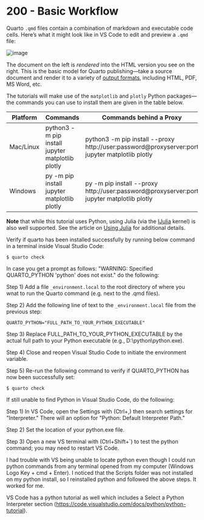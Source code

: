 # 200 - Basic Workflow

Quarto ```.qmd``` files contain a combination of markdown and executable code cells. Here’s what it might look like in VS Code to edit and preview a ```.qmd``` file:

![image](https://user-images.githubusercontent.com/1499433/199030032-56451e02-9ecb-4546-8837-e9060e1ec94a.png)

The document on the left is *rendered* into the HTML version you see on the right. This is the basic model for Quarto publishing—take a source document and render it to a variety of [output formats](https://quarto.org/docs/output-formats/all-formats.html), including HTML, PDF, MS Word, etc.

The tutorials will make use of the ```matplotlib``` and ```plotly``` Python packages—the commands you can use to install them are given in the table below.

| Platform | Commands | Commands behind a Proxy |
| -- | -- | -- |
| Mac/Linux	| python3 -m pip install jupyter matplotlib plotly | python3 -m pip install --proxy http://user:password@proxyserver:port jupyter matplotlib plotly |
| Windows	| py -m pip install jupyter matplotlib plotly| py -m pip install --proxy http://user:password@proxyserver:port jupyter matplotlib plotly |

**Note** that while this tutorial uses Python, using Julia (via the [IJulia](https://julialang.github.io/IJulia.jl/stable/) kernel) is also well supported. See the article on [Using Julia](https://quarto.org/docs/computations/julia.html) for additional details.


Verify if quarto has been installed successfully by running below command in a terminal inside Visual Studio Code:

```
$ quarto check
```

In case you get a prompt as follows: "WARNING: Specified QUARTO_PYTHON 'python' does not exist." do the following:

Step 1) Add a file ```_environment.local``` to the root directory of where you wnat to run the Quarto command (e.g. next to the .qmd files).

Step 2) Add the following line of text to the ```_environment.local``` file from the previous step:

```
QUARTO_PYTHON="FULL_PATH_TO_YOUR_PYTHON_EXECUTABLE"
```

Step 3) Replace FULL_PATH_TO_YOUR_PYTHON_EXECUTABLE by the actual full path to your Python executable (e.g., D:\python\python.exe).

Step 4) Close and reopen Visual Studio Code to initiate the environment variable.

Step 5) Re-run the following command to verify if QUARTO_PYTHON has now been successfully set:

```
$ quarto check
```
If still unable to find Python in Visual Studio Code, do the following:

Step 1) In VS Code, open the Settings with (Ctrl+,) then search settings for "Interpreter." There will an option for "Python: Default Interpreter Path." 

Step 2) Set the location of your python.exe file. 

Step 3) Open a new VS terminal with (Ctrl+Shift+`) to test the python command; you may need to restart VS Code.

I had trouble with VS being unable to locate python even though I could run python commands from any terminal opened from my computer (Windows Logo Key + cmd + Enter). I noticed that the Scripts folder was not installed on my python install, so I reinstalled python and followed the above steps. It worked for me.

VS Code has a python tutorial as well which includes a Select a Python Interpreter section (https://code.visualstudio.com/docs/python/python-tutorial).
